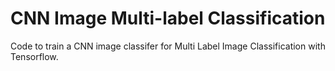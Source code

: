 # CNN Image Multi-label Classification

Code to train a CNN image classifer for Multi Label Image Classification with Tensorflow. 
